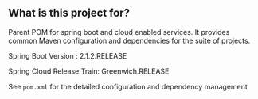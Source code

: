 ## What is this project for? ##

Parent POM for spring boot and cloud enabled services. It provides common Maven configuration and dependencies for the suite of projects.

Spring Boot Version : 2.1.2.RELEASE

Spring Cloud Release Train: Greenwich.RELEASE

See `pom.xml` for the detailed configuration and dependency management

